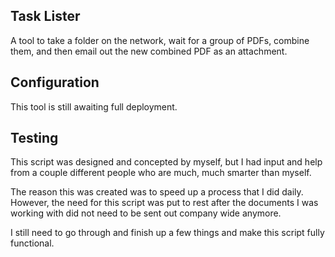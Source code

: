 ## Task Lister

A tool to take a folder on the network, wait for a group of PDFs, combine them, and then email out the new combined PDF as an attachment. 

## Configuration

This tool is still awaiting full deployment.

## Testing

This script was designed and concepted by myself, but I had input and help from a couple different people who are much, much smarter than myself. 

The reason this was created was to speed up a process that I did daily. However, the need for this script was put to rest after the documents I was working with did not need to be sent out company wide anymore. 

I still need to go through and finish up a few things and make this script fully functional.


